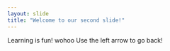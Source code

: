 ```yaml
---
layout: slide
title: "Welcome to our second slide!"
---
```

Learning is fun! wohoo
Use the left arrow to go back!
